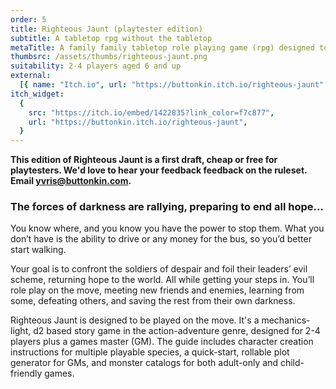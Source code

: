 ```yaml
---
order: 5
title: Righteous Jaunt (playtester edition)
subtitle: A tabletop rpg without the tabletop
metaTitle: A family family tabletop role playing game (rpg) designed to be played by walking
thumbsrc: /assets/thumbs/righteous-jaunt.png
suitability: 2-4 players aged 6 and up
external:
  [{ name: "Itch.io", url: "https://buttonkin.itch.io/righteous-jaunt" }]
itch_widget:
  {
    src: "https://itch.io/embed/1422835?link_color=f7c877",
    url: "https://buttonkin.itch.io/righteous-jaunt",
  }
---
```


<p><b>
    This edition of Righteous Jaunt is a first draft, cheap or free for playtesters. We'd love to hear your feedback feedback on the ruleset. Email <a href="mailto:yvris@buttonkin.com">yvris@buttonkin.com</a>.
</b></p>
<h3>The forces of darkness are rallying, preparing to end all hope...</h3>
<p>
    You know where, and you know you have the power to stop them. What you don’t have is the ability to drive or any money for the bus, so you’d better start walking.
</p>
<p>
    Your goal is to confront the soldiers of despair and foil their leaders’ evil scheme, returning hope to the world. All while getting your steps in. You’ll role play on the move, meeting new friends and enemies, learning from some, defeating others, and saving the rest from their own darkness.
</p>
<p>
    Righteous Jaunt is designed to be played on the move. It's a mechanics-light, d2 based story game in the action-adventure genre, designed for 2-4 players plus a games master (GM). The guide includes character creation instructions for multiple playable species, a quick-start, rollable plot generator for GMs, and monster catalogs for both adult-only and child-friendly games.
</p>

